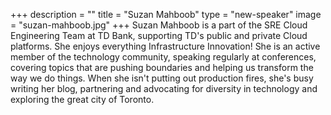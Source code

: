 +++
description = ""
title = "Suzan Mahboob"
type = "new-speaker"
image = "suzan-mahboob.jpg"
+++
Suzan Mahboob is a part of the SRE Cloud Engineering Team at TD Bank, supporting TD's public and private  Cloud platforms. She enjoys everything Infrastructure Innovation! She is an active member of the technology community, speaking regularly at conferences, covering topics that are pushing boundaries and helping us transform the way we do things. When she isn't putting out production fires, she's  busy writing her blog, partnering and advocating for diversity in technology and exploring the great city of Toronto.